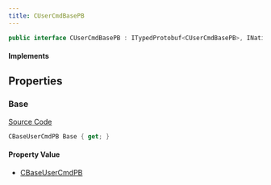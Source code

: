 ```yaml
---
title: CUserCmdBasePB
---
```


```csharp
public interface CUserCmdBasePB : ITypedProtobuf<CUserCmdBasePB>, INativeHandle
```

#### Implements

## Properties

### Base

[Source Code](https://github.com/swiftly-solution/swiftlys2/blob/main/managed/src/SwiftlyS2.Generated/Protobufs/Interfaces/CUserCmdBasePB.cs#L13)

```csharp
CBaseUserCmdPB Base { get; }
```

#### Property Value

- [CBaseUserCmdPB](/docs/api/shared/protobufdefinitions/cbaseusercmdpb)

